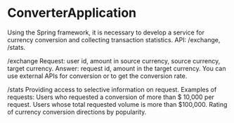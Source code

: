 # ConverterApplication
Using the Spring framework, it is necessary to develop a service for
currency conversion and collecting transaction statistics.
API: /exchange, /stats.

/exchange
Request: user id, amount in source currency, source currency, target currency.
Answer: request id, amount in the target currency.
You can use external APIs for conversion or to get the conversion rate.

/stats
Providing access to selective information on request.
Examples of requests:
Users who requested a conversion of more than $ 10,000 per request.
Users whose total requested volume is more than $100,000.
Rating of currency conversion directions by popularity.
